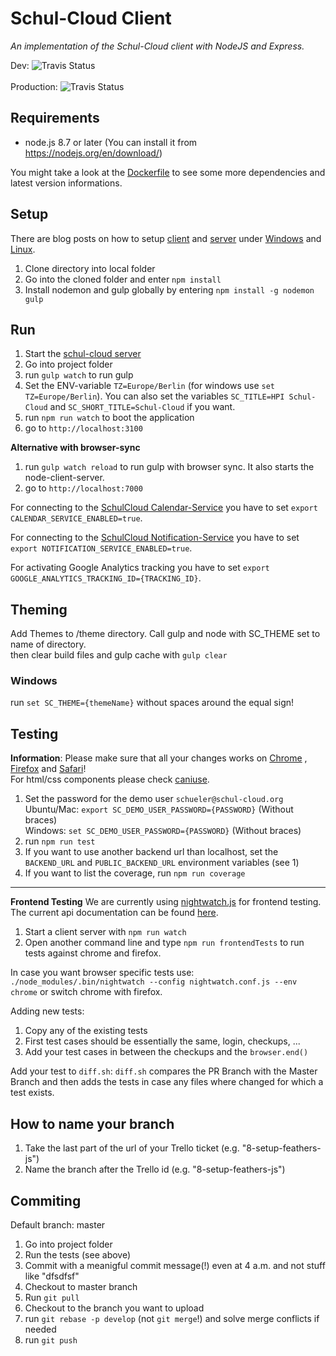 # Schul-Cloud Client  
_An implementation of the Schul-Cloud client with NodeJS and Express._  
  
Dev: ![Travis Status](https://travis-ci.org/schul-cloud/schulcloud-client.svg?branch=master)<br>  
Production: ![Travis Status](https://travis-ci.org/schul-cloud/schulcloud-client.svg?branch=production)  
  
## Requirements  
  
* node.js 8.7 or later (You can install it from https://nodejs.org/en/download/)

You might take a look at the [Dockerfile](https://github.com/schul-cloud/schulcloud-client/blob/master/Dockerfile) to see some more dependencies and latest version informations.

## Setup  
  
There are blog posts on how to setup [client](https://github.com/schul-cloud/schulcloud-client) and [server](https://github.com/schul-cloud/schulcloud-server) under [Windows](https://schul-cloud.github.io/blog/2017-05-18/setup-schul-cloud-client-and-sever-under-windows) and [Linux](https://schul-cloud.github.io/blog/2017-04-21/setup-development-under-ubuntu).  
  
1. Clone directory into local folder  
2. Go into the cloned folder and enter `npm install`  
3. Install nodemon and gulp globally by entering `npm install -g nodemon gulp`  
  
## Run  
  
1. Start the [schul-cloud server](https://github.com/schulcloud/schulcloud-server)  
2. Go into project folder
3. run `gulp watch` to run gulp
4. Set the ENV-variable `TZ=Europe/Berlin` (for windows use `set TZ=Europe/Berlin`). You can also set the variables `SC_TITLE=HPI Schul-Cloud` and `SC_SHORT_TITLE=Schul-Cloud` if you want.
5. run `npm run watch` to boot the application
6. go to `http://localhost:3100`

**Alternative with browser-sync**

1. run `gulp watch reload` to run gulp with browser sync. It also starts the node-client-server.
2. go to `http://localhost:7000`
  
For connecting to the [SchulCloud Calendar-Service](https://github.com/schul-cloud/schulcloud-calendar) you have to set `export CALENDAR_SERVICE_ENABLED=true`.  
  
For connecting to the [SchulCloud Notification-Service](https://github.com/schul-cloud/node-notification-service) you have to set `export NOTIFICATION_SERVICE_ENABLED=true`.  
  
For activating Google Analytics tracking you have to set `export GOOGLE_ANALYTICS_TRACKING_ID={TRACKING_ID}`.  
  
## Theming  
  
Add Themes to /theme directory. Call gulp and node with SC_THEME set to name of directory.  
then clear build files and gulp cache with `gulp clear`  
  
### Windows  
  run `set SC_THEME={themeName}` without spaces around the equal sign!  
  
## Testing  
  
**Information**: Please make sure that all your changes works on [Chrome](https://www.google.de/chrome/browser/desktop/index.html) , [Firefox](https://www.mozilla.org/de/firefox/new/) and [Safari](https://www.apple.com/de/safari/)!  
For html/css components please check [caniuse](https://caniuse.com/).  
  
1. Set the password for the demo user `schueler@schul-cloud.org`  
  Ubuntu/Mac: `export SC_DEMO_USER_PASSWORD={PASSWORD}` (Without braces)  
    Windows: `set SC_DEMO_USER_PASSWORD={PASSWORD}` (Without braces)  
2. run `npm run test`  
3. If you want to use another backend url than localhost, set the `BACKEND_URL` and `PUBLIC_BACKEND_URL` environment variables (see 1)  
4. If you want to list the coverage, run `npm run coverage`  

---
**Frontend Testing**
We are currently using [nightwatch.js](http://nightwatchjs.org) for frontend testing. The current api documentation can be found [here](http://nightwatchjs.org/api).
1. Start a client server with `npm run watch`
2. Open another command line and type `npm run frontendTests` to run tests against chrome and firefox.

In case you want browser specific tests use: `./node_modules/.bin/nightwatch --config nightwatch.conf.js --env chrome` or switch chrome with firefox.

Adding new tests:
1. Copy any of the existing tests
2. First test cases should be essentially the same, login, checkups, ...
3. Add your test cases in between the checkups and the `browser.end()`

Add your test to `diff.sh`:
`diff.sh` compares the PR Branch with the Master Branch and then adds the tests in case any files where changed for which a test exists.
  
## How to name your branch  
  
1. Take the last part of the url of your Trello ticket (e.g. "8-setup-feathers-js")  
2. Name the branch after the Trello id (e.g. "8-setup-feathers-js")  
  
## Commiting  
  
Default branch: master  
  
1. Go into project folder  
2. Run the tests (see above)  
3. Commit with a meanigful commit message(!) even at 4 a.m. and not stuff like "dfsdfsf"  
4. Checkout to master branch  
5. Run `git pull`  
6. Checkout to the branch you want to upload  
7. run `git rebase -p develop` (not `git merge`!) and solve merge conflicts if needed  
8. run `git push`